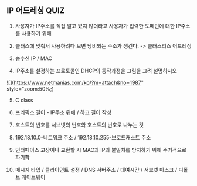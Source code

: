 ## IP 어드레싱 QUIZ

1. 사용자가 IP주소를 직접 알고 있지 않더라고 사용자가 입력한 도메인에 대한 IP주소를 사용하기 위해

2. 클래스에 맞춰서 사용하려다 보면 낭비되는 주소가 생긴다. -> 클래스리스 어드레싱

3. 송수신 IP / MAC

4. IP주소를 설정하는 프로토콜인 DHCP의 동작과정을 그림을 그려 설명하시오

![](https://www.netmanias.com/ko/?m=attach&no=1987" style="zoom:50%;)

5. C class

6. 프리픽스 길이 - IP주소 뒤에 / 하고 길이 작성

7. 호스트의 번호를 서브넷의 번호와 호스트의 번호로 나누는 것

8. 192.18.10.0-네트워크 주소 / 192.18.10.255-브로드캐스트 주소

9. 인터페이스 고장이나 교환할 시 MAC과 IP의 불일치를 방지하기 위해 주기적으로 파기함

10. 메시지 타입 / 클라이언트 설정 / DNS 서버주소 / 대여시간 / 서브넷 마스크 / 디폴트 게이트웨이

